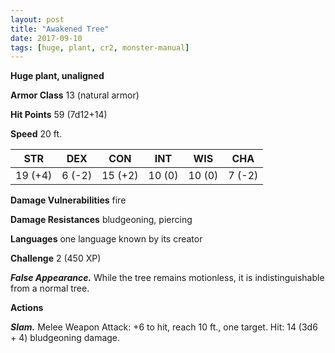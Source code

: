 ```yaml
---
layout: post
title: "Awakened Tree"
date: 2017-09-10
tags: [huge, plant, cr2, monster-manual]
---
```


**Huge plant, unaligned**

**Armor Class** 13 (natural armor)

**Hit Points** 59 (7d12+14)

**Speed** 20 ft.

|   STR   |   DEX   |   CON   |   INT   |   WIS   |   CHA   |
|:-----:|:-----:|:-----:|:-----:|:-----:|:-----:|
| 19 (+4) | 6 (-2) | 15 (+2) | 10 (0) | 10 (0) | 7 (-2) |

**Damage Vulnerabilities** fire

**Damage Resistances** bludgeoning, piercing

**Languages** one language known by its creator

**Challenge** 2 (450 XP)

***False Appearance.*** While the tree remains motionless, it is indistinguishable from a normal tree.

**Actions**

***Slam.*** Melee Weapon Attack: +6 to hit, reach 10 ft., one target. Hit: 14 (3d6 + 4) bludgeoning damage.

